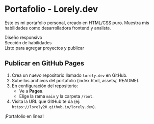 # Portafolio - Lorely.dev

Este es mi portafolio personal, creado en HTML/CSS puro. Muestra mis habilidades como desarrolladora frontend y analista.

Diseño responsivo  
Sección de habilidades  
Listo para agregar proyectos y publicar

## Publicar en GitHub Pages

1. Crea un nuevo repositorio llamado `lorely.dev` en GitHub.
2. Sube los archivos del portafolio (index.html, assets/, README).
3. En configuración del repositorio:
   - Ve a **Pages**.
   - Elige la rama `main` y la carpeta `/root`.
4. Visita la URL que GitHub te da (ej: `https://lorely20.github.io/lorely.dev`).

 ¡Portafolio en línea!
